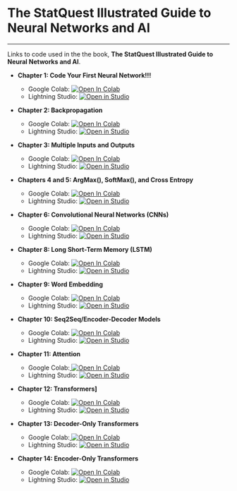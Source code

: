 # The StatQuest Illustrated Guide to Neural Networks and AI

----

Links to code used in the the book, **The StatQuest Illustrated Guide to Neural Networks and AI**.

* **Chapter 1: Code Your First Neural Network!!!**
    - Google Colab: <a target="_blank" href="https://colab.research.google.com/github/StatQuest/signa/blob/main/chapter_01/chapter_01_basic_nn_in_pytorch.ipynb">
  <img src="https://colab.research.google.com/assets/colab-badge.svg" alt="Open In Colab"/></a>
    - Lightning Studio: <a target="_blank" href="https://lightning.ai/new?repo_url=https%3A%2F%2Fgithub.com%2FStatQuest%2Fsigna%2Fblob%2Fmain%2Fchapter_01%2Fchapter_01_basic_nn_in_pytorch.ipynb">
  <img src="https://pl-bolts-doc-images.s3.us-east-2.amazonaws.com/app-2/studio-badge.svg" alt="Open in Studio" /></a>
    <!-- - [Jupyter Notebook](https://github.com/StatQuest/signa/blob/main/chapter_01/chapter_01_basic_nn_in_pytorch.ipynb) -->

* **Chapter 2: Backpropagation**
    - Google Colab: <a target="_blank" href="https://colab.research.google.com/github/StatQuest/signa/blob/main/chapter_02/chapter_02_intro_do_backpropagation.ipynb">
  <img src="https://colab.research.google.com/assets/colab-badge.svg" alt="Open In Colab"/></a>
    - Lightning Studio: <a target="_blank" href="https://lightning.ai/new?repo_url=https%3A%2F%2Fgithub.com%2FStatQuest%2Fsigna%2Fblob%2Fmain%2Fchapter_02%2Fchapter_02_intro_do_backpropagation.ipynb">
  <img src="https://pl-bolts-doc-images.s3.us-east-2.amazonaws.com/app-2/studio-badge.svg" alt="Open in Studio" /></a>
   <!-- - [Jupyter Notebook](https://github.com/StatQuest/signa/blob/main/chapter_02/chapter_02_intro_do_backpropagation.ipynb) -->
      
* **Chapter 3: Multiple Inputs and Outputs**
    - Google Colab: <a target="_blank" href="https://colab.research.google.com/github/StatQuest/signa/blob/main/chapter_03/chapter_03_multiple_inputs_and_outputs.ipynb">
  <img src="https://colab.research.google.com/assets/colab-badge.svg" alt="Open In Colab"/></a>
    - Lightning Studio: <a target="_blank" href="https://lightning.ai/new?repo_url=https%3A%2F%2Fgithub.com%2FStatQuest%2Fsigna%2Fblob%2Fmain%2Fchapter_03%2Fchapter_03_multiple_inputs_and_outputs.ipynb">
  <img src="https://pl-bolts-doc-images.s3.us-east-2.amazonaws.com/app-2/studio-badge.svg" alt="Open in Studio" /></a>
   <!-- - [Jupyter Notebook](https://github.com/StatQuest/signa/blob/main/chapter_03/chapter_03_multiple_inputs_and_outputs.ipynb) -->

* **Chapters 4 and 5: ArgMax(), SoftMax(), and Cross Entropy**
    - Google Colab: <a target="_blank" href="https://colab.research.google.com/github/StatQuest/signa/blob/main/chapter_04/chapter_04_argmax_and_softmax.ipynb">
  <img src="https://colab.research.google.com/assets/colab-badge.svg" alt="Open In Colab"/></a>
    - Lightning Studio: <a target="_blank" href="https://lightning.ai/new?repo_url=https%3A%2F%2Fgithub.com%2FStatQuest%2Fsigna%2Fblob%2Fmain%2Fchapter_04%2Fchapter_04_argmax_and_softmax.ipynb">
  <img src="https://pl-bolts-doc-images.s3.us-east-2.amazonaws.com/app-2/studio-badge.svg" alt="Open in Studio" /></a>
   <!-- - [Jupyter Notebook](https://github.com/StatQuest/signa/blob/main/chapter_04/chapter_04_argmax_and_softmax.ipynb) -->

* **Chapter 6: Convolutional Neural Networks (CNNs)**
    - Google Colab: <a target="_blank" href="https://colab.research.google.com/github/StatQuest/signa/blob/main/chapter_06/chapter_06_convolutional_neural_networks.ipynb">
  <img src="https://colab.research.google.com/assets/colab-badge.svg" alt="Open In Colab"/></a>
    - Lightning Studio: <a target="_blank" href="https://lightning.ai/new?repo_url=https%3A%2F%2Fgithub.com%2FStatQuest%2Fsigna%2Fblob%2Fmain%2Fchapter_06%2Fchapter_06_convolutional_neural_networks.ipynb">
  <img src="https://pl-bolts-doc-images.s3.us-east-2.amazonaws.com/app-2/studio-badge.svg" alt="Open in Studio" /></a>
   <!-- - [Jupyter Notebook](https://github.com/StatQuest/signa/blob/main/chapter_06/chapter_06_convolutional_neural_networks.ipynb) -->

* **Chapter 8: Long Short-Term Memory (LSTM)**
    - Google Colab: <a target="_blank" href="https://colab.research.google.com/github/StatQuest/signa/blob/main/chapter_08/chapter_08_lstms.ipynb">
  <img src="https://colab.research.google.com/assets/colab-badge.svg" alt="Open In Colab"/></a>
    - Lightning Studio: <a target="_blank" href="https://lightning.ai/new?repo_url=https%3A%2F%2Fgithub.com%2FStatQuest%2Fsigna%2Fblob%2Fmain%2Fchapter_08%2Fchapter_08_lstms.ipynb">
  <img src="https://pl-bolts-doc-images.s3.us-east-2.amazonaws.com/app-2/studio-badge.svg" alt="Open in Studio" /></a>
   <!-- - [Jupyter Notebook](https://github.com/StatQuest/signa/blob/main/chapter_08/chapter_08_lstms.ipynb) -->

* **Chapter 9: Word Embedding**
    - Google Colab: <a target="_blank" href="https://colab.research.google.com/github/StatQuest/signa/blob/main/chapter_09/chapter_09_word_embedding.ipynb">
  <img src="https://colab.research.google.com/assets/colab-badge.svg" alt="Open In Colab"/></a>
    - Lightning Studio: <a target="_blank" href="https://lightning.ai/new?repo_url=https%3A%2F%2Fgithub.com%2FStatQuest%2Fsigna%2Fblob%2Fmain%2Fchapter_09%2Fchapter_09_word_embedding.ipynb">
  <img src="https://pl-bolts-doc-images.s3.us-east-2.amazonaws.com/app-2/studio-badge.svg" alt="Open in Studio" /></a>
   <!-- - [Jupyter Notebook](https://github.com/StatQuest/signa/blob/main/chapter_09/chapter_09_word_embedding.ipynb) -->

* **Chapter 10: Seq2Seq/Encoder-Decoder Models**
    - Google Colab: <a target="_blank" href="https://colab.research.google.com/github/StatQuest/signa/blob/main/chapter_10/chapter_10_seq2seq_lstm.ipynb">
  <img src="https://colab.research.google.com/assets/colab-badge.svg" alt="Open In Colab"/></a>
    - Lightning Studio: <a target="_blank" href="https://lightning.ai/new?repo_url=https%3A%2F%2Fgithub.com%2FStatQuest%2Fsigna%2Fblob%2Fmain%2Fchapter_10%2Fchapter_10_seq2seq_lstm.ipynb">
  <img src="https://pl-bolts-doc-images.s3.us-east-2.amazonaws.com/app-2/studio-badge.svg" alt="Open in Studio" /></a>
   <!-- - [Jupyter Notebook](https://github.com/StatQuest/signa/blob/main/chapter_10/chapter_10_seq2seq_lstm.ipynb) -->

* **Chapter 11: Attention**
    - Google Colab:<a target="_blank" href="https://colab.research.google.com/github/StatQuest/signa/blob/main/chapter_11/chapter_11_attention.ipynb">
  <img src="https://colab.research.google.com/assets/colab-badge.svg" alt="Open In Colab"/></a>
    - Lightning Studio: <a target="_blank" href="https://lightning.ai/new?repo_url=https%3A%2F%2Fgithub.com%2FStatQuest%2Fsigna%2Fblob%2Fmain%2Fchapter_11%2Fchapter_11_attention.ipynb">
  <img src="https://pl-bolts-doc-images.s3.us-east-2.amazonaws.com/app-2/studio-badge.svg" alt="Open in Studio" /></a>
   <!-- - [Jupyter Notebook](https://github.com/StatQuest/signa/blob/main/chapter_11/chapter_11_attention.ipynb) -->

* **Chapter 12: Transformers]**
    - Google Colab: <a target="_blank" href="https://colab.research.google.com/github/StatQuest/signa/blob/main/chapter_12/chapter_12_encoder_decoder_transformer.ipynb">
  <img src="https://colab.research.google.com/assets/colab-badge.svg" alt="Open In Colab"/></a>
    - Lightning Studio: <a target="_blank" href="https://lightning.ai/new?repo_url=https%3A%2F%2Fgithub.com%2FStatQuest%2Fsigna%2Fblob%2Fmain%2Fchapter_12%2Fchapter_12_encoder_decoder_transformer.ipynb">
  <img src="https://pl-bolts-doc-images.s3.us-east-2.amazonaws.com/app-2/studio-badge.svg" alt="Open in Studio" /></a>
   <!-- - [Jupyter Notebook](https://github.com/StatQuest/signa/blob/main/chapter_12/chapter_12_encoder_decoder_transformer.ipynb) -->

* **Chapter 13: Decoder-Only Transformers**
    - Google Colab:<a target="_blank" href="https://colab.research.google.com/github/StatQuest/signa/blob/main/chapter_13/chapter_13_decoder_transformer.ipynb">
  <img src="https://colab.research.google.com/assets/colab-badge.svg" alt="Open In Colab"/></a>
    - Lightning Studio: <a target="_blank" href="https://lightning.ai/new?repo_url=https%3A%2F%2Fgithub.com%2FStatQuest%2Fsigna%2Fblob%2Fmain%2Fchapter_13%2Fchapter_13_decoder_transformer.ipynb">
  <img src="https://pl-bolts-doc-images.s3.us-east-2.amazonaws.com/app-2/studio-badge.svg" alt="Open in Studio" /></a>
   <!-- - [Jupyter Notebook](https://github.com/StatQuest/signa/blob/main/chapter_13/chapter_13_decoder_transformer.ipynb) -->

* **Chapter 14: Encoder-Only Transformers**
    - Google Colab: <a target="_blank" href="https://colab.research.google.com/github/StatQuest/signa/blob/main/chapter_14/chapter_14_combing_encoder_with_decoder_transformers.ipynb">
  <img src="https://colab.research.google.com/assets/colab-badge.svg" alt="Open In Colab"/></a>
    - Lightning Studio: <a target="_blank" href="https://lightning.ai/new?repo_url=https%3A%2F%2Fgithub.com%2FStatQuest%2Fsigna%2Fblob%2Fmain%2Fchapter_14%2Fchapter_14_combing_encoder_with_decoder_transformers.ipynb">
  <img src="https://pl-bolts-doc-images.s3.us-east-2.amazonaws.com/app-2/studio-badge.svg" alt="Open in Studio" /></a>
   <!-- - [Jupyter Notebook](https://github.com/StatQuest/signa/blob/main/chapter_14/chapter_14_combing_encoder_with_decoder_transformers.ipynb) -->
